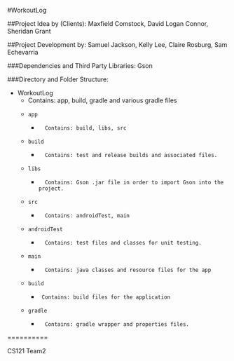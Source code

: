 #WorkoutLog 

##Project Idea by (Clients): Maxfield Comstock, David Logan Connor, Sheridan Grant

##Project Development by: Samuel Jackson, Kelly Lee, Claire Rosburg, Sam Echevarria

###Dependencies and Third Party Libraries: Gson

###Directory and Folder Structure:

* WorkoutLog
  *   Contains: app, build, gradle and various gradle files
  *     app
    *       Contains: build, libs, src
  *     build
    *       Contains: test and release builds and associated files.
  *     libs
    *       Contains: Gson .jar file in order to import Gson into the project.
  *     src
    *       Contains: androidTest, main
  *     androidTest
    *       Contains: test files and classes for unit testing.
  *     main
    *       Contains: java classes and resource files for the app
  *     build
    *      Contains: build files for the application
  *     gradle
    *       Contains: gradle wrapper and properties files.

==========

CS121 Team2
